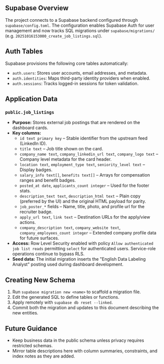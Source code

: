 ## Supabase Overview
The project connects to a Supabase backend configured through `supabase/config.toml`. The configuration enables Supabase Auth for user management and now tracks SQL migrations under `supabase/migrations/` (e.g. `20251016153000_create_job_listings.sql`).

## Auth Tables
Supabase provisions the following core tables automatically:
- `auth.users`: Stores user accounts, email addresses, and metadata.
- `auth.identities`: Maps third-party identity providers when enabled.
- `auth.sessions`: Tracks logged-in sessions for token validation.

## Application Data
### `public.job_listings`
- **Purpose:** Stores external job postings that are rendered on the dashboard cards.
- **Key columns:**
  - `id text primary key` – Stable identifier from the upstream feed (LinkedIn ID).
  - `title text` – Job title shown on the card.
  - `company_name text`, `company_linkedin_url text`, `company_logo text` – Company level metadata for the card header.
  - `location text`, `employment_type text`, `seniority_level text` – Display badges.
  - `salary_info text[]`, `benefits text[]` – Arrays for compensation ranges and benefit badges.
  - `posted_at date`, `applicants_count integer` – Used for the footer stats.
  - `description_text text`, `description_html text` – Plain copy (preferred by the UI) and the original HTML payload for parity.
  - `job_poster_*` fields – Name, title, photo, and profile url for the recruiter badge.
  - `apply_url text`, `link text` – Destination URLs for the apply/view actions.
  - `company_description text`, `company_website text`, `company_employees_count integer` – Extended company profile data for future surfaces.
- **Access:** Row Level Security enabled with policy `Allow authenticated job list reads` permitting `select` for authenticated users. Service-role operations continue to bypass RLS.
- **Seed data:** The initial migration inserts the "English Data Labeling Analyst" posting used during dashboard development.

## Creating New Schema
1. Run `supabase migration new <name>` to scaffold a migration file.
2. Edit the generated SQL to define tables or functions.
3. Apply remotely with `supabase db reset --linked`.
4. Commit both the migration and updates to this document describing the new entities.

## Future Guidance
- Keep business data in the public schema unless privacy requires restricted schemas.
- Mirror table descriptions here with column summaries, constraints, and index notes as they are added.
